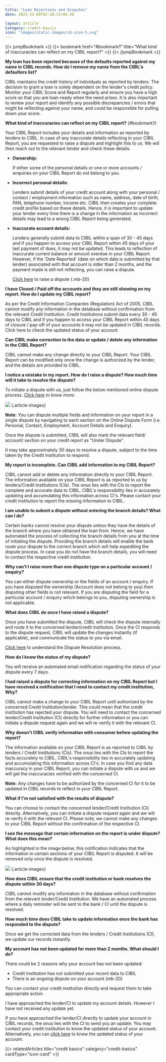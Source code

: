 ```yaml
---
title: "Loan Rejections and Disputes"
date: 2022-11-04T02:10:13+05:30

layout: article
Category: credit-basics
icon: "images/static-images/cb-icon-5.svg"
---
```


{{< jumpBookmark >}}
  {{< bookmark href="#bookmark1" title="What kind of inaccuracies can reflect on my CIBIL report?" >}}
{{< /jumpBookmark >}}

**My loan has been rejected because of the defaults reported against my name in CIBIL records. How do I remove my name from the CIBIL's defaulters list?**

CIBIL maintains the credit history of individuals as reported by lenders. The decision to grant a loan is solely dependent on the lender's credit policy. Monitor your CIBIL Score and Report regularly and ensure you have a high score so that you are loan-ready when the need arises. It is also important to review your report and identify any possible discrepancies / errors that might be reflecting against your name, and could be responsible for pulling down your score.

**What kind of inaccuracies can reflect on my CIBIL report?**
{#bookmark1}

Your CIBIL Report includes your details and information as reported by lenders to CIBIL. In case of any inaccurate details reflecting in your CIBIL Report, you are requested to raise a dispute and highlight this to us. We will then reach out to the relevant lender and check these details.

* **Ownership:**

  If either some of the personal details or one or more accounts / enquiries on your CIBIL Report do not belong to you.

* **Incorrect personal details:**

  Lenders submit details of your credit account along with your personal / contact / employment information such as name, address, date of birth, PAN, telephone number, income etc. CIBIL then creates your complete credit profile based on these details. Hence, it is important to update your lender every time there is a change in the information as incorrect details may lead to a wrong CIBIL Report being generated.

* **Inaccurate account details:**

  Lenders generally submit data to CIBIL within a span of 30 - 45 days and if you happen to access your CIBIL Report within 45 days of your last payment of dues, it may not be updated. This leads to reflection of inaccurate current balance or amount overdue in your CIBIL Report. However, if the 'Date Reported' (date on which data is submitted by that lender) associated with that account is older than 2 months, and the payment made is still not reflecting, you can raise a dispute.

  [Click here](https://myscore.cibil.com/CreditView/creditreport.page?enterprise=CIBIL&tab=Dispute-Centre) to raise a dispute
{.mb-20}

**I have Closed / Paid off the accounts and they are still showing on my report. How do I update my CIBIL report?**

As per the Credit Information Companies (Regulation) Act of 2005, CIBIL cannot modify any information in the database without confirmation from the relevant Credit Institution. Credit Institutions submit data every 30 - 45 days to CIBIL and if you happen to access your CIBIL Report within 45 days of closure / pay-off of your accounts it may not be updated in CIBIL records. Click here to check the updated status of your account.

**Can CIBIL make correction to the data or update / delete any information in the CIBIL Report?**

CIBIL cannot make any change directly to your CIBIL Report. Your CIBIL Report can be modified only once the change is authorized by the lender, and the details are provided to CIBIL.

**I notice a mistake in my report. How do I raise a dispute? How much time will it take to resolve the dispute?**

To initiate a dispute with us, just follow the below mentioned online dispute process. [Click here](https://www.cibil.com/self-service-portal/know-account-latest-status.action) to know more:

![](../../../../images/article-images/image9.png)
{.article-images}

**Note:** You can dispute multiple fields and information on your report in a single dispute by navigating to each section on the Online Dispute Form (i.e. Personal, Contact, Employment, Account Details and Enquiry).

Once the dispute is submitted, CIBIL will also mark the relevant field/ account/ section on your credit report as "Under Dispute".

It may take approximately 30 days to resolve a dispute, subject to the time taken by the Credit Institution to respond.

**My report is incomplete. Can CIBIL add information to my CIBIL Report?**

CIBIL cannot add or delete any information directly to your CIBIL Report. The information available on your CIBIL Report is as reported to us by lenders/Credit Institutions (CIs). The onus lies with the CIs to report the complete and accurate data to CIBIL. CIBIL's responsibility lies in accurately updating and accumulating this information across CI's. Please contact your credit institution to report the missing information to CIBIL.

**I am unable to submit a dispute without entering the branch details? What can I do?**

Certain banks cannot resolve your dispute unless they have the details of the branch where you have obtained the loan from. Hence, we have automated the process of collecting the branch details from you at the time of initiating the dispute. Providing the branch details will enable the bank route your dispute to the correct branch which will help expediting the dispute process. In case you do not have the branch details, you will need to contact the respective credit institution.

**Why can't I raise more than one dispute type on a particular account / enquiry?**

You can either dispute ownership or the fields of an account / enquiry.
If you have disputed the ownership (Account does not belong to you) then disputing other fields is not relevant.
If you are disputing the field for a particular account / enquiry which belongs to you, disputing ownership is not applicable.

**What does CIBIL do once I have raised a dispute?**

Once you have submitted the dispute, CIBIL will check the dispute internally and route it to the concerned lender/credit institution. Once the CI responds to the dispute request, CIBIL will update the changes instantly (if applicable), and communicate the status to you via email.

[Click here](https://www.cibil.com/dispute-resolution) to understand the Dispute Resolution process.

**How do I know the status of my dispute?**

You will receive an automated email notification regarding the status of your dispute every 7 days.

**I had raised a dispute for correcting information on my CIBIL Report but I have received a notification that I need to contact my credit institution, Why?**

CIBIL cannot make a change to your CIBIL Report until authorized by the concerned Credit Institution/lender. This could mean that the credit institution has rejected your dispute. You will need to contact the concerned lender/Credit Institution (CI) directly for further information or you can initiate a dispute request again and we will re-verify it with the relevant CI.

**Why doesn't CIBIL verify information with consumer before updating the report?**

The information available on your CIBIL Report is as reported to CIBIL by lenders / Credit Institutions (CIs). The onus lies with the CIs to report the facts accurately to CIBIL. CIBIL's responsibility lies in accurately updating and accumulating this information across CI's. In case you find any data inaccuracy in your CIBIL Report, you can initiate a dispute with us and we will get the inaccuracies verified with the concerned CI.

**Note:** Any changes have to be authorized by the concerned CI for it to be updated in CIBIL records to reflect in your CIBIL Report.

**What if I'm not satisfied with the results of dispute?**

You can choose to contact the concerned lender/Credit Institution (CI) directly. Alternatively, you can initiate a dispute request again and we will re-verify it with the relevant CI. Please note, we cannot make any changes to your CIBIL Report without the confirmation of the respective CI.

**I see the message that certain information on the report is under dispute? What does this mean?**

As highlighted in the image below, this notification indicates that the information in certain sections of your CIBIL Report is disputed. It will be removed only once the dispute is resolved.

![](../../../../images/article-images/image8.png)
{.article-images}

**How does CIBIL ensure that the credit institution or bank resolves the dispute within 30 days?**

CIBIL cannot modify any information in the database without confirmation from the relevant lender/Credit Institution. We have an automated process where a daily reminder will be sent to the bank / CI until the dispute is resolved.

**How much time does CIBIL take to update information once the bank has responded to the dispute?**

Once we get the corrected data from the lenders / Credit Institutions (CI), we update our records instantly.

**My account has not been updated for more than 2 months. What should I do?**

There could be 2 reasons why your account has not been updated:

* Credit Institution has not submitted your recent data to CIBIL
* There is an ongoing dispute on your account
{mb-20}

You can contact your credit institution directly and request them to take appropriate action.

I have approached the lender/CI to update my account details. However I have not received any update yet.

If you have approached the lender/CI directly to update your account in CIBIL records, the onus lies with the CI to send you an update. You may contact your credit institution to know the updated status of your account. Alternatively, you can [click here](https://www.cibil.com/self-service-portal/know-account-latest-status.action) to know the updated status of your account.

{{< relatedArticles title="credit basics" category="credit-basics" cardType="icon-card" >}}